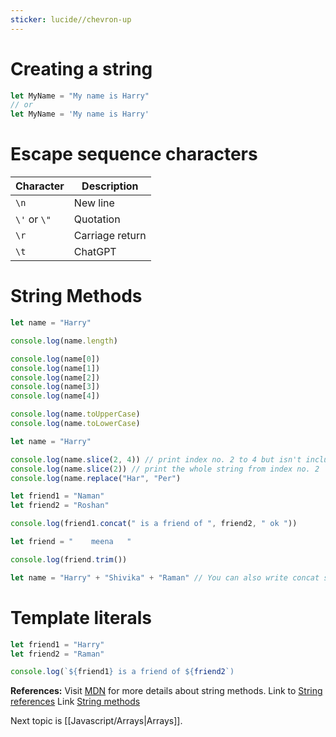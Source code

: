 ```yaml
---
sticker: lucide//chevron-up
---
```

# Creating a string

```js
let MyName = "My name is Harry"
// or
let MyName = 'My name is Harry'
```

# Escape sequence characters

| Character    | Description     |
| ------------ | --------------- |
| `\n`         | New line        |
| `\'` or `\"` | Quotation       |
| `\r`         | Carriage return |
| `\t`         | ChatGPT                |

# String Methods

```js
let name = "Harry"

console.log(name.length)

console.log(name[0])
console.log(name[1])
console.log(name[2])
console.log(name[3])
console.log(name[4])

console.log(name.toUpperCase)
console.log(name.toLowerCase)
```

```js
let name = "Harry"

console.log(name.slice(2, 4)) // print index no. 2 to 4 but isn't included
console.log(name.slice(2)) // print the whole string from index no. 2
console.log(name.replace("Har", "Per")
```

```js
let friend1 = "Naman"
let friend2 = "Roshan"

console.log(friend1.concat(" is a friend of ", friend2, " ok "))
```

```js
let friend = "    meena   "

console.log(friend.trim())
```

```js
let name = "Harry" + "Shivika" + "Raman" // You can also write concat strings like this
```

# Template literals

```js
let friend1 = "Harry"
let friend2 = "Raman"

console.log(`${friend1} is a friend of ${friend2`)
```

**References:**
Visit [MDN](https://developer.mozilla.org/en-US/docs/Web/JavaScript/Reference/Global_Objects/String) for more details about string methods.
Link to [String references](https://replit.com/@codewithharry/13Strings?v=1#.tutorial/13-strings.md)
Link [String methods](https://replit.com/@codewithharry/14StringMethods?v=1#.tutorial/14-string-module.md) 

Next topic is [[Javascript/Arrays|Arrays]].